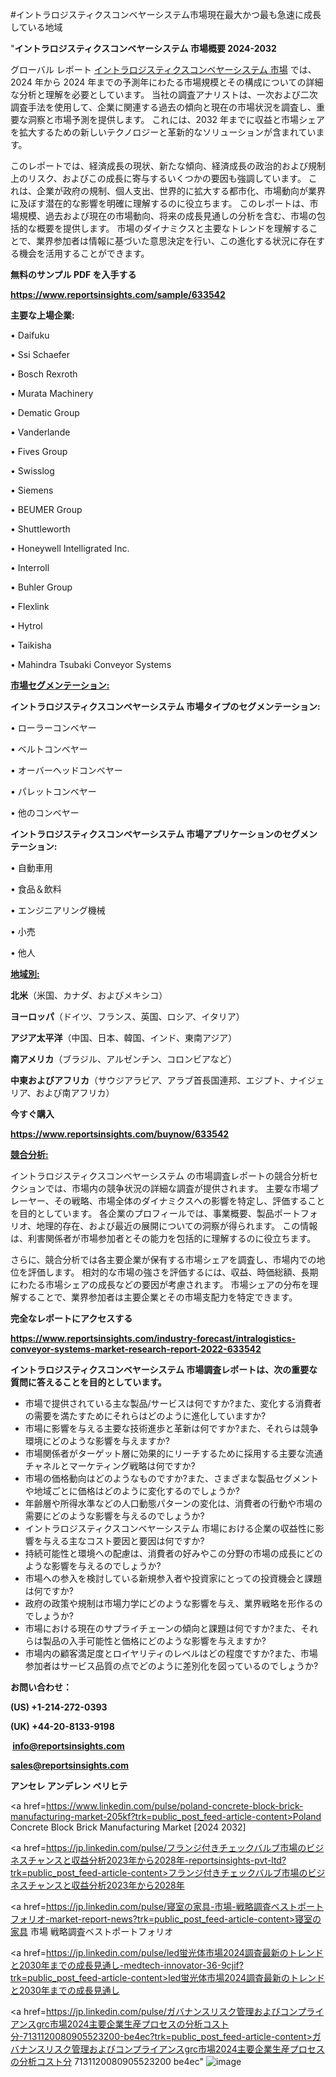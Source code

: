 #イントラロジスティクスコンベヤーシステム市場現在最大かつ最も急速に成長している地域

"<strong>イントラロジスティクスコンベヤーシステム 市場概要 2024-2032</strong>

グローバル レポート <a href=https://www.reportsinsights.com/sample/633542>イントラロジスティクスコンベヤーシステム 市場</a> では、2024 年から 2024 年までの予測年にわたる市場規模とその構成についての詳細な分析と理解を必要としています。 当社の調査アナリストは、一次および二次調査手法を使用して、企業に関連する過去の傾向と現在の市場状況を調査し、重要な洞察と市場予測を提供します。 これには、2032 年までに収益と市場シェアを拡大​​するための新しいテクノロジーと革新的なソリューションが含まれています。

このレポートでは、経済成長の現状、新たな傾向、経済成長の政治的および規制上のリスク、およびこの成長に寄与するいくつかの要因も強調しています。 これは、企業が政府の規制、個人支出、世界的に拡大する都市化、市場動向が業界に及ぼす潜在的な影響を明確に理解するのに役立ちます。 このレポートは、市場規模、過去および現在の市場動向、将来の成長見通しの分析を含む、市場の包括的な概要を提供します。 市場のダイナミクスと主要なトレンドを理解することで、業界参加者は情報に基づいた意思決定を行い、この進化する状況に存在する機会を活用することができます。

<strong><b>無料のサンプル PDF を入手する</b></strong>

<a href=https://www.reportsinsights.com/sample/633542><strong><u>https://www.reportsinsights.com/sample/633542</u></strong></a>

<strong>主要な上場企業:</strong>

• Daifuku

• Ssi Schaefer

• Bosch Rexroth

• Murata Machinery

• Dematic Group

• Vanderlande

• Fives Group

• Swisslog

• Siemens

• BEUMER Group

• Shuttleworth

• Honeywell Intelligrated Inc.

• Interroll

• Buhler Group

• Flexlink

• Hytrol

• Taikisha

• Mahindra Tsubaki Conveyor Systems

<strong><u>市場セグメンテーション</u></strong><strong><u>:</u></strong>

<strong>イントラロジスティクスコンベヤーシステム 市場タイプのセグメンテーション:</strong>

• ローラーコンベヤー

• ベルトコンベヤー

• オーバーヘッドコンベヤー

• パレットコンベヤー

• 他のコンベヤー

<strong>イントラロジスティクスコンベヤーシステム 市場アプリケーションのセグメンテーション:</strong>

• 自動車用

• 食品＆飲料

• エンジニアリング機械

• 小売

• 他人

<strong><u>地域別</u></strong><strong><u>:</u></strong>

<strong>北米</strong>（米国、カナダ、およびメキシコ）

<strong>ヨーロッパ</strong>（ドイツ、フランス、英国、ロシア、イタリア）

<strong>アジア太平洋</strong>（中国、日本、韓国、インド、東南アジア）

<strong>南アメリカ</strong>（ブラジル、アルゼンチン、コロンビアなど）

<strong>中東およびアフリカ</strong>（サウジアラビア、アラブ首長国連邦、エジプト、ナイジェリア、および南アフリカ）

<strong>今すぐ購入</strong>

<a href=https://www.reportsinsights.com/buynow/633542><strong><u>https://www.reportsinsights.com/buynow/633542</u></strong></a>

<strong><u>競合分析:</u></strong>

イントラロジスティクスコンベヤーシステム の市場調査レポートの競合分析セクションでは、市場内の競争状況の詳細な調査が提供されます。 主要な市場プレーヤー、その戦略、市場全体のダイナミクスへの影響を特定し、評価することを目的としています。 各企業のプロフィールでは、事業概要、製品ポートフォリオ、地理的存在、および最近の展開についての洞察が得られます。 この情報は、利害関係者が市場参加者とその能力を包括的に理解するのに役立ちます。

さらに、競合分析では各主要企業が保有する市場シェアを調査し、市場内での地位を評価します。 相対的な市場の強さを評価するには、収益、時価総額、長期にわたる市場シェアの成長などの要因が考慮されます。 市場シェアの分布を理解することで、業界参加者は主要企業とその市場支配力を特定できます。

<strong>完全なレポートにアクセスする</strong>

<a href=https://www.reportsinsights.com/industry-forecast/intralogistics-conveyor-systems-market-research-report-2022-633542><strong><u><b>https://www.reportsinsights.com/industry-forecast/intralogistics-conveyor-systems-market-research-report-2022-633542</b></u></strong></a>

<strong><b>イントラロジスティクスコンベヤーシステム 市場調査レポートは、次の重要な質問に答えることを目的としています。</b></strong>
<ul>
  <li>市場で提供されている主な製品/サービスは何ですか?また、変化する消費者の需要を満たすためにそれらはどのように進化していますか?</li>
  <li>市場に影響を与える主要な技術進歩と革新は何ですか?また、それらは競争環境にどのような影響を与えますか?</li>
  <li>市場関係者がターゲット層に効果的にリーチするために採用する主要な流通チャネルとマーケティング戦略は何ですか?</li>
  <li>市場の価格動向はどのようなものですか?また、さまざまな製品セグメントや地域ごとに価格はどのように変化するのでしょうか?</li>
  <li>年齢層や所得水準などの人口動態パターンの変化は、消費者の行動や市場の需要にどのような影響を与えるのでしょうか?</li>
  <li>イントラロジスティクスコンベヤーシステム 市場における企業の収益性に影響を与える主なコスト要因と要因は何ですか?</li>
  <li>持続可能性と環境への配慮は、消費者の好みやこの分野の市場の成長にどのような影響を与えるのでしょうか?</li>
  <li>市場への参入を検討している新規参入者や投資家にとっての投資機会と課題は何ですか?</li>
  <li>政府の政策や規制は市場力学にどのような影響を与え、業界戦略を形作るのでしょうか?</li>
  <li>市場における現在のサプライチェーンの傾向と課題は何ですか?また、それらは製品の入手可能性と価格にどのような影響を与えますか?</li>
  <li>市場内の顧客満足度とロイヤリティのレベルはどの程度ですか?また、市場参加者はサービス品質の点でどのように差別化を図っているのでしょうか?</li>
</ul>
<strong>お問い合わせ：</strong>

<strong>(US) +1-214-272-0393</strong>

<strong>(UK) +44-20-8133-9198</strong>

<strong> </strong><a href=info@reportsinsights.com><strong><u>info@reportsinsights.com</u></strong></a>

<a href=sales@reportsinsights.com><strong><u>sales@reportsinsights.com</u></strong></a>

<strong>アンセレ アンデレン ベリヒテ</strong>

<a href=https://www.linkedin.com/pulse/poland-concrete-block-brick-manufacturing-market-205kf?trk=public_post_feed-article-content>Poland Concrete Block Brick Manufacturing Market [2024 2032]</a>

<a href=https://jp.linkedin.com/pulse/フランジ付きチェックバルブ市場のビジネスチャンスと収益分析2023年から2028年-reportsinsights-pvt-ltd?trk=public_post_feed-article-content>フランジ付きチェックバルブ市場のビジネスチャンスと収益分析2023年から2028年</a>

<a href=https://jp.linkedin.com/pulse/寝室の家具-市場-戦略調査ベストポートフォリオ-market-report-news?trk=public_post_feed-article-content>寝室の家具 市場 戦略調査ベストポートフォリオ</a>

<a href=https://jp.linkedin.com/pulse/led蛍光体市場2024調査最新のトレンドと2030年までの成長見通し-medtech-innovator-36-9cjif?trk=public_post_feed-article-content>led蛍光体市場2024調査最新のトレンドと2030年までの成長見通し</a>

<a href=https://jp.linkedin.com/pulse/ガバナンスリスク管理およびコンプライアンスgrc市場2024主要企業生産プロセスの分析コスト分-7131120080905523200-be4ec?trk=public_post_feed-article-content>ガバナンスリスク管理およびコンプライアンスgrc市場2024主要企業生産プロセスの分析コスト分 7131120080905523200 be4ec</a>"
![image](https://github.com/ahaan12367/RIMarket24/assets/158471582/fbc30c2a-41cf-477b-916f-dbe7db3c1ca4)
